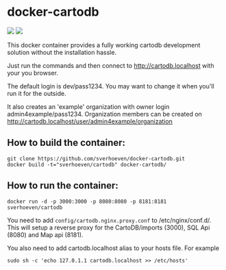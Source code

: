 docker-cartodb
==============

[![](https://images.microbadger.com/badges/image/sverhoeven/cartodb.svg)](https://microbadger.com/#/images/sverhoeven/cartodb "Get your own image badge on microbadger.com")
[![](https://images.microbadger.com/badges/version/sverhoeven/cartodb.svg)](https://hub.docker.com/r/sverhoeven/cartodb/)

This docker container provides a fully working cartodb development solution
without the installation hassle.

Just run the commands and then connect to http://cartodb.localhost with your you browser.

The default login is dev/pass1234. You may want to change it when you'll run
it for the outside.

It also creates an 'example' organization with owner login admin4example/pass1234.
Organization members can be created on http://cartodb.localhost/user/admin4example/organization

How to build the container:
---------------------------

```
git clone https://github.com/sverhoeven/docker-cartodb.git
docker build -t="sverhoeven/cartodb" docker-cartodb/
```

How to run the container:
-------------------------

```
docker run -d -p 3000:3000 -p 8080:8080 -p 8181:8181 sverhoeven/cartodb
```

You need to add `config/cartodb.nginx.proxy.conf` to /etc/nginx/conf.d/.
This will setup a reverse proxy for the CartoDB/imports (3000), SQL Api (8080) and Map api (8181).

You also need to add cartodb.localhost alias to your hosts file. For example
```
sudo sh -c 'echo 127.0.1.1 cartodb.localhost >> /etc/hosts'
```
